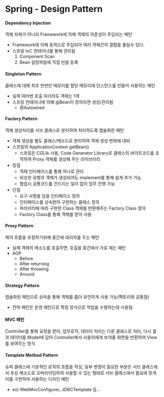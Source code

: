 # Spring - Design Pattern

#### Dependency Injection
객체 자체가 아니라 Framework에 의해 객체의 의존성이 주입되는 패턴
* Framework에 의해 동적으로 주입되어 여러 객체간의 결합을 줄일수 있다.
* 스프링 IoC 컨테이너를 통해 관리됨
  1. Component Scan
  2. Bean 설정파일에 직접 빈을 등록

#### Singleton Pattern
클래스에 대해 최초 한번만 메모리를 할당 메모리에 인스턴스를 만들어 사용하는 패턴
* 실제 여러번 호출 되더라도 객체는 1개
* 스프링 컨테이너에 의해 @Bean이 정의되면 생성/관리됨 
  * @Autowired

#### Factory Pattern
객체 생성처리를 서브 클래스로 분리하여 처리하도록 캡슐화한 패턴
* 객체 생성을 별도 클래스/메소드로 분리하여 객체 생성 변화에 대비
* 스프링의 ApplicationContext getBean()
  * 스프링은 CGLib 사용, Code Generator Library로 클래스의 바이트코드를 조작하여 Proxy 객체를 생성해 주는 라이브러리
* 장점
  * 객체 인터페이스를 통해 하나로 관리
  * 비슷한 유형의 객체가 생성되어도 implement를 통해 쉽게 추가 가능
  * 협업시 공통코드를 건드리는 일이 없이 업무 진행 가능
* 단점
  * 요구 사항을 담을 인터페이스 정의
  * 인터페이스를 상속받아 구현하는 클래스 정의
  * 파라미터에 따라 구현한 Class 객체를 반환해주는 Factory Class 정의
  * Factory Class를 통해 객체를 받아 사용

#### Proxy Pattern
제어 흐름을 조정하기위해 중간에 대리자를 두는 패턴
* 실제 객체의 메소드를 호출하면, 호출을 중간에서 가로 채는 패턴
* AOP 
  * Before
  * After returning
  * After throwing
  * Around

#### Strategy Pattern
캡슐화된 패턴으로 상속을 통해 객체를 좀더 유연하게 사용 가능(팩토리와 공통점)
* 전략 패턴은 운영 패턴으로 특정 방식으로 작업을 수행하는데 사용됨.

#### MVC 패턴
Controller를 통해 요청을 받아, 업무로직, 데이터 처리는 다른 클래스로 처리, 다시 결과 데이터를 Model에 담아 
Controller에서 사용자에게 보여줄 화면을 반환하여 View를 보여주는 방식

#### Template Method Pattern
슈퍼 클래스에 기본적인 로직의 흐름을 작성, 일부 변경이 필요한 부분은 서브 클래스에서 추상 메소드로 오버라이딩하여 
사용할 수 있는 형태로 서브 클래스에서 필요에 맞게 이를 구현하여 사용하는 디자인 패턴
* ex) WebMvcConfigurer, JDBCTemplate 등...
